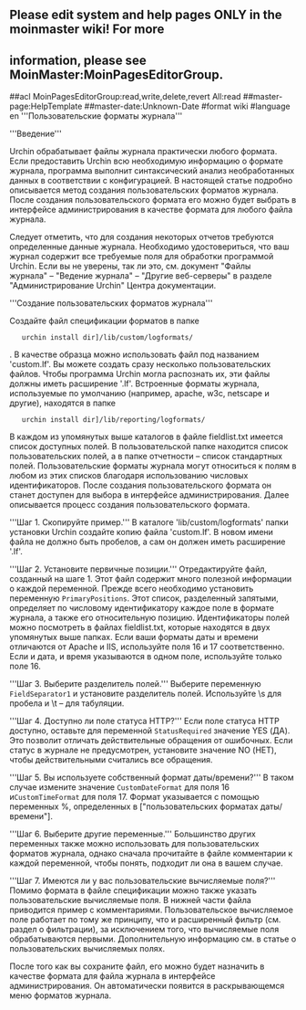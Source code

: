 ## Please edit system and help pages ONLY in the moinmaster wiki! For more
## information, please see MoinMaster:MoinPagesEditorGroup.
##acl MoinPagesEditorGroup:read,write,delete,revert All:read
##master-page:HelpTemplate
##master-date:Unknown-Date
#format wiki
#language en
'''Пользовательские форматы журнала'''


'''Введение'''

Urchin обрабатывает файлы журнала практически любого формата. Если предоставить Urchin всю необходимую информацию о формате журнала, программа выполнит синтаксический анализ необработанных данных в соответствии с конфигурацией. В настоящей статье подробно описывается метод создания пользовательских форматов журнала. После создания пользовательского формата его можно будет выбрать в интерфейсе администрирования в качестве формата для любого файла журнала.

Следует отметить, что для создания некоторых отчетов требуются определенные данные журнала. Необходимо удостовериться, что ваш журнал содержит все требуемые поля для обработки программой Urchin. Если вы не уверены, так ли это, см. документ "Файлы журнала" – "Ведение журнала" – "Другие веб-серверы" в разделе "Администрирование Urchin" Центра документации.

'''Создание пользовательских форматов журнала'''

Создайте файл спецификации форматов в папке
```
   urchin install dir]/lib/custom/logformats/
```
. В качестве образца можно использовать файл под названием 'custom.lf'. Вы можете создать сразу несколько пользовательских файлов. Чтобы программа Urchin могла распознать их, эти файлы должны иметь расширение '.lf'. Встроенные форматы журнала, используемые по умолчанию (например, apache, w3c, netscape и другие), находятся в папке
```
   urchin install dir]/lib/reporting/logformats/
```
В каждом из упомянутых выше каталогов в файле fieldlist.txt имеется список доступных полей. В пользовательской папке находится список пользовательских полей, а в папке отчетности – список стандартных полей. Пользовательские форматы журнала могут относиться к полям в любом из этих списков благодаря использованию числовых идентификаторов. После создания пользовательского формата он станет доступен для выбора в интерфейсе администрирования. Далее описывается процесс создания пользовательского формата.

'''Шаг 1. Скопируйте пример.'''
В каталоге 'lib/custom/logformats' папки установки Urchin создайте копию файла 'custom.lf'. В новом имени файла не должно быть пробелов, а сам он должен иметь расширение '.lf'.

'''Шаг 2. Установите первичные позиции.'''
Отредактируйте файл, созданный на шаге 1. Этот файл содержит много полезной информации о каждой переменной. Прежде всего необходимо установить переменную `PrimaryPositions`. Этот список, разделенный запятыми, определяет по числовому идентификатору каждое поле в формате журнала, а также его относительную позицию. Идентификаторы полей можно посмотреть в файлах fieldlist.txt, которые находятся в двух упомянутых выше папках. Если ваши форматы даты и времени отличаются от Apache и IIS, используйте поля 16 и 17 соответственно. Если и дата, и время указываются в одном поле, используйте только поле 16.

'''Шаг 3. Выберите разделитель полей.'''
Выберите переменную `FieldSeparator1` и установите разделитель полей. Используйте \s для пробела и \t – для табуляции.

'''Шаг 4. Доступно ли поле статуса HTTP?'''
Если поле статуса HTTP доступно, оставьте для переменной `StatusRequired` значение YES (ДА). Это позволит отличать действительные обращения от ошибочных. Если статус в журнале не предусмотрен, установите значение NO (НЕТ), чтобы действительными считались все обращения.

'''Шаг 5. Вы используете собственный формат даты/времени?'''
В таком случае измените значение `CustomDateFormat` для поля 16 и`CustomTimeFormat` для поля 17. Формат указывается с помощью переменных %, определенных в ["пользовательских форматах даты/времени"].

'''Шаг 6. Выберите другие переменные.'''
Большинство других переменных также можно использовать для пользовательских форматов журнала, однако сначала прочитайте в файле комментарии к каждой переменной, чтобы понять, подходит ли она в вашем случае.

'''Шаг 7. Имеются ли у вас пользовательские вычисляемые поля?'''
Помимо формата в файле спецификации можно также указать пользовательские вычисляемые поля. В нижней части файла приводится пример с комментариями. Пользовательское вычисляемое поле работает по тому же принципу, что и расширенный фильтр (см. раздел о фильтрации), за исключением того, что вычисляемые поля обрабатываются первыми. Дополнительную информацию см. в статье о пользовательских вычисляемых полях.

После того как вы сохраните файл, его можно будет назначить в качестве формата для файла журнала в интерфейсе администрирования. Он автоматически появится в раскрывающемся меню форматов журнала.